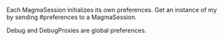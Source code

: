 Each MagmaSession initializes its own preferences.  Get an instance of my by sending #preferences to a MagmaSession.

Debug and DebugProxies are global preferences.